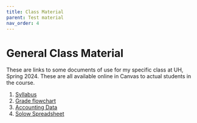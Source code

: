 ```yaml
---
title: Class Material
parent: Test material
nav_order: 4
---
```


# General Class Material
These are links to some documents of use for my specific class at UH, Spring 2024. These are all available online in Canvas to actual students in the course. 

1. [Syllabus](ec4335-s24-syl.pdf)
2. [Grade flowchart](ec4335-grade-flowchart.pdf)
3. [Accounting Data](accountdata-inclass.xlsx)
4. [Solow Spreadsheet](solowmodel.xlsx)
